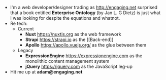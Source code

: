 - I'm a web developer/designer trading as http://engaging.net surprised that a book entitled __Enterprise Ontology__ (by Jan L. G Dietz) is just what I was looking for despite the equations and whatnot.
- Re tech:
    - Current
        - **Nuxt** https://nuxtjs.org as the web framework
        - **Strapi** https://strapi.io as the [[Back-end]]
        - **Apollo** https://apollo.vuejs.org/ as the glue between them
    - Legacy
        - **ExpressionEngine** https://expressionengine.com as the monolithic content management system
        - **jQuery** https://jquery.com as the JavaScript leg-up
- Hit me up at __adam@engaging.net__
